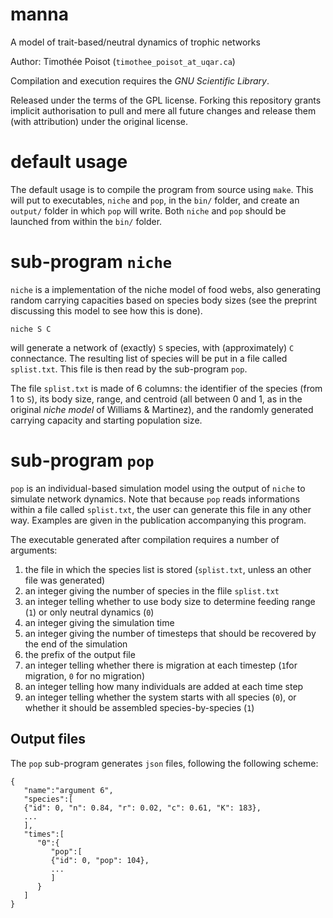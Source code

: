 # manna

A model of trait-based/neutral dynamics of trophic networks

Author: Timothée Poisot (`timothee_poisot_at_uqar.ca`)

Compilation and execution requires the *GNU Scientific Library*.

Released under the terms of the GPL license. Forking this repository
grants implicit authorisation to pull and mere all future changes and release
them (with attribution) under the original license.

# default usage

The default usage is to compile the program from source using `make`. This will
put to executables, `niche` and `pop`, in the `bin/` folder, and create an
`output/` folder in which `pop` will write. Both `niche` and `pop` should be
launched from within the `bin/` folder.

# sub-program `niche`

`niche` is a implementation of the niche model of food webs, also
generating random carrying capacities based on species body sizes (see
the preprint discussing this model to see how this is done).

```
niche S C
```

will generate a network of (exactly) `S` species, with
(approximately) `C` connectance. The resulting list of species will be
put in a file called `splist.txt`. This file is then read by the
sub-program `pop`.

The file `splist.txt` is made of 6 columns: the identifier of the
species (from 1 to `S`), its body size, range, and centroid (all
between 0 and 1, as in the original *niche model* of Williams
& Martinez), and the randomly generated carrying capacity and
starting population size.

# sub-program `pop`

`pop` is an individual-based simulation model using the output of
`niche` to simulate network dynamics. Note that because `pop` reads
informations within a file called `splist.txt`, the user can
generate this file in any other way. Examples are given in the
publication accompanying this program.

The executable generated after compilation requires a number of arguments:

1. the file in which the species list is stored (`splist.txt`, unless an other file was generated)
2. an integer giving the number of species in the flile `splist.txt`
3. an integer telling whether to use body size to determine feeding range (`1`) or only neutral dynamics (`0`)
4. an integer giving the simulation time
5. an integer giving the number of timesteps that should be recovered by the end of the simulation
6. the prefix of the output file
7. an integer telling whether there is migration at each timestep (`1`for migration, `0` for no migration)
8. an integer telling how many individuals are added at each time step
9. an integer telling whether the system starts with all species (`0`), or whether it should be assembled species-by-species (`1`)

## Output files

The `pop` sub-program generates `json` files, following the following scheme:

```{json}
{
   "name":"argument 6",
   "species":[
   {"id": 0, "n": 0.84, "r": 0.02, "c": 0.61, "K": 183},
   ...
   ],
   "times":[
      "0":{
         "pop":[
         {"id": 0, "pop": 104},
         ...
         ]
      }
   ]
}
```
